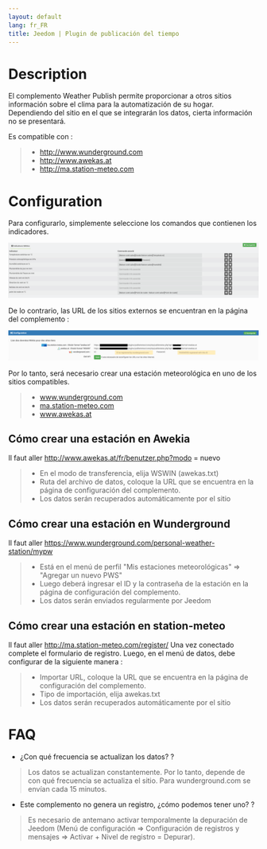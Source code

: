 ```yaml
---
layout: default
lang: fr_FR
title: Jeedom | Plugin de publicación del tiempo
---
```


# Description

El complemento Weather Publish permite proporcionar a otros sitios información sobre el clima para la automatización de su hogar.
Dependiendo del sitio en el que se integrarán los datos, cierta información no se presentará.

Es compatible con :

>- <a href="http://www.wunderground.com">http://www.wunderground.com</a>
>- <a href="http://www.awekas.at">http://www.awekas.at</a>
>- <a href="http://ma.station-meteo.com">http://ma.station-meteo.com</a>

# Configuration

Para configurarlo, simplemente seleccione los comandos que contienen los indicadores.

![exemple vue d'ensemble](./images/publiemeteo_screenshot2.png)

De lo contrario, las URL de los sitios externos se encuentran en la página del complemento :

![exemple vue d'ensemble](./images/publiemeteo_screenshot1.png)


Por lo tanto, será necesario crear una estación meteorológica en uno de los sitios compatibles.

>- <a href="http://www.wunderground.com">www.wunderground.com</a>
>- <a href="http://ma.station-meteo.com">ma.station-meteo.com</a>
>- <a href="http://www.awekas.at">www.awekas.at</a>

## Cómo crear una estación en Awekia
Il faut aller <a href="http://www.awekas.at/fr/benutzer.php?mode=new">http://www.awekas.at/fr/benutzer.php?modo = nuevo </a>

>- En el modo de transferencia, elija WSWIN (awekas.txt)
>- Ruta del archivo de datos, coloque la URL que se encuentra en la página de configuración del complemento.
>- Los datos serán recuperados automáticamente por el sitio

## Cómo crear una estación en Wunderground
Il faut aller <a href="https://www.wunderground.com/personal-weather-station/mypw">https://www.wunderground.com/personal-weather-station/mypw</a>

>- Está en el menú de perfil "Mis estaciones meteorológicas" => "Agregar un nuevo PWS"
>- Luego deberá ingresar el ID y la contraseña de la estación en la página de configuración del complemento.
>- Los datos serán enviados regularmente por Jeedom

## Cómo crear una estación en station-meteo
Il faut aller <a href="http://ma.station-meteo.com/register/">http://ma.station-meteo.com/register/</a>
Una vez conectado complete el formulario de registro. Luego, en el menú de datos, debe configurar de la siguiente manera :

>- Importar URL, coloque la URL que se encuentra en la página de configuración del complemento.
>- Tipo de importación, elija awekas.txt
>- Los datos serán recuperados automáticamente por el sitio

# FAQ

- ¿Con qué frecuencia se actualizan los datos? ?
>Los datos se actualizan constantemente. Por lo tanto, depende de con qué frecuencia se actualiza el sitio.
>Para wunderground.com se envían cada 15 minutos.

- Este complemento no genera un registro, ¿cómo podemos tener uno? ?
>Es necesario de antemano activar temporalmente la depuración de Jeedom (Menú de configuración => Configuración de registros y mensajes => Activar + Nivel de registro = Depurar).
